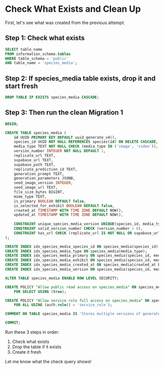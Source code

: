 # Check What Exists and Clean Up

First, let's see what was created from the previous attempt:

## Step 1: Check what exists

```sql
SELECT table_name 
FROM information_schema.tables 
WHERE table_schema = 'public' 
AND table_name = 'species_media';
```

## Step 2: If species_media table exists, drop it and start fresh

```sql
DROP TABLE IF EXISTS species_media CASCADE;
```

## Step 3: Then run the clean Migration 1

```sql
BEGIN;

CREATE TABLE species_media (
    id UUID PRIMARY KEY DEFAULT uuid_generate_v4(),
    species_id UUID NOT NULL REFERENCES species(id) ON DELETE CASCADE,
    media_type TEXT NOT NULL CHECK (media_type IN ('image', 'video')),
    version_number INTEGER NOT NULL DEFAULT 1,
    replicate_url TEXT,
    supabase_url TEXT,
    supabase_path TEXT,
    replicate_prediction_id TEXT,
    generation_prompt TEXT,
    generation_parameters JSONB,
    seed_image_version INTEGER,
    seed_image_url TEXT,
    file_size_bytes BIGINT,
    mime_type TEXT,
    is_primary BOOLEAN DEFAULT false,
    is_selected_for_exhibit BOOLEAN DEFAULT false,
    created_at TIMESTAMP WITH TIME ZONE DEFAULT NOW(),
    updated_at TIMESTAMP WITH TIME ZONE DEFAULT NOW(),
    
    CONSTRAINT unique_species_media_version UNIQUE(species_id, media_type, version_number),
    CONSTRAINT valid_version_number CHECK (version_number > 0),
    CONSTRAINT has_url CHECK (replicate_url IS NOT NULL OR supabase_url IS NOT NULL)
);

CREATE INDEX idx_species_media_species_id ON species_media(species_id);
CREATE INDEX idx_species_media_type ON species_media(media_type);
CREATE INDEX idx_species_media_primary ON species_media(species_id, media_type, is_primary) WHERE is_primary = true;
CREATE INDEX idx_species_media_exhibit ON species_media(species_id, media_type, is_selected_for_exhibit) WHERE is_selected_for_exhibit = true;
CREATE INDEX idx_species_media_created_at ON species_media(created_at DESC);
CREATE INDEX idx_species_media_version ON species_media(species_id, media_type, version_number);

ALTER TABLE species_media ENABLE ROW LEVEL SECURITY;

CREATE POLICY "Allow public read access on species_media" ON species_media
    FOR SELECT USING (true);

CREATE POLICY "Allow service role full access on species_media" ON species_media
    FOR ALL USING (auth.role() = 'service_role');

COMMENT ON TABLE species_media IS 'Stores multiple versions of generated media (images/videos) for each species';

COMMIT;
```

Run these 3 steps in order:
1. Check what exists
2. Drop the table if it exists  
3. Create it fresh

Let me know what the check query shows!